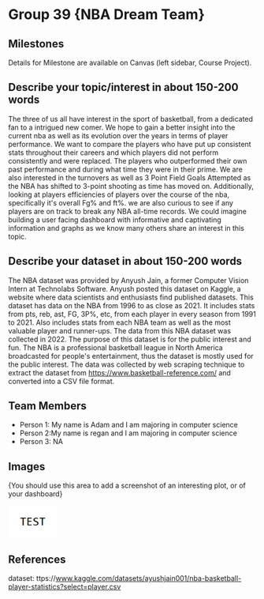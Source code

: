 # Group 39 {NBA Dream Team}



## Milestones

Details for Milestone are available on Canvas (left sidebar, Course Project).

## Describe your topic/interest in about 150-200 words

The three of us all have interest in the sport of basketball, from a dedicated fan to a intrigued new comer. We hope to gain a better insight into the current nba as well as its evolution over the years in terms of player performance. We want to compare the players who have put up consistent stats throughout their careers and which players did not perform consistently and were replaced. The players who outperformed their own past performance and during what time they were in their prime. We are also interested in the turnovers as well as 3 Point Field Goals Attempted as the NBA has shifted to 3-point shooting as time has moved on. Additionally, looking at players efficiencies of players over the course of the nba, specifically it's overall Fg% and ft%. we are also curious to see if any players are on track to break any NBA all-time records. We could imagine building a user facing dashboard with informative and captivating information and graphs as we know many others share an interest in this topic.

## Describe your dataset in about 150-200 words

The NBA dataset was provided by Anyush Jain, a former Computer Vision Intern at Technolabs Software. Anyush posted this dataset on Kaggle, a website where data scientists and enthusiasts find published datasets. This dataset has data on the NBA from 1996 to as close as 2021. It includes stats from pts, reb, ast, FG, 3P%, etc, from each player in every season from 1991 to 2021. Also includes stats from each NBA team as well as the most valuable player and runner-ups. The data from this NBA dataset was collected in 2022. The purpose of this dataset is for the public interest and fun. The NBA is a professional basketball league in North America broadcasted for people's entertainment, thus the dataset is mostly used for the public interest. The data was collected by web scraping technique to extract the dataset from https://www.basketball-reference.com/ and converted into a CSV file format.

## Team Members

- Person 1: My name is Adam and I am majoring in computer science
- Person 2:My name is regan and I am majoring in computer science  
- Person 3: NA

## Images

{You should use this area to add a screenshot of an interesting plot, or of your dashboard}

<img src ="images/test.png" width="100px">

## References

dataset: ttps://www.kaggle.com/datasets/ayushjain001/nba-basketball-player-statistics?select=player.csv 



